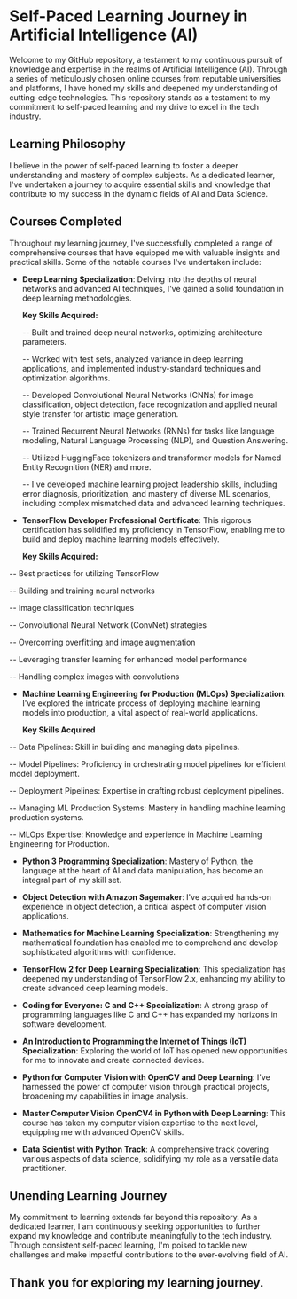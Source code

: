 # Self-Paced Learning Journey in Artificial Intelligence (AI)

Welcome to my GitHub repository, a testament to my continuous pursuit of knowledge and expertise in the realms of Artificial Intelligence (AI). Through a series of meticulously chosen online courses from reputable universities and platforms, I have honed my skills and deepened my understanding of cutting-edge technologies. This repository stands as a testament to my commitment to self-paced learning and my drive to excel in the tech industry.

## Learning Philosophy

I believe in the power of self-paced learning to foster a deeper understanding and mastery of complex subjects. As a dedicated learner, I've undertaken a journey to acquire essential skills and knowledge that contribute to my success in the dynamic fields of AI and Data Science.

## Courses Completed

Throughout my learning journey, I've successfully completed a range of comprehensive courses that have equipped me with valuable insights and practical skills. Some of the notable courses I've undertaken include:

- **Deep Learning Specialization**: Delving into the depths of neural networks and advanced AI techniques, I've gained a solid foundation in deep learning methodologies.
  
  **Key Skills Acquired:**

  -- Built and trained deep neural networks, optimizing architecture parameters.

  -- Worked with test sets, analyzed variance in deep learning applications, and implemented industry-standard techniques and optimization algorithms.

  -- Developed Convolutional Neural Networks (CNNs) for image classification, object detection, face recognization and applied neural style transfer for artistic image generation.

  -- Trained Recurrent Neural Networks (RNNs) for tasks like language modeling, Natural Language Processing (NLP), and Question Answering.

  -- Utilized HuggingFace tokenizers and transformer models for Named Entity Recognition (NER) and more.

  -- I've developed machine learning project leadership skills, including error diagnosis, prioritization, and mastery of diverse ML scenarios, including complex mismatched data and advanced learning techniques.

- **TensorFlow Developer Professional Certificate**: This rigorous certification has solidified my proficiency in TensorFlow, enabling me to build and deploy machine learning models effectively.

  **Key Skills Acquired:**

-- Best practices for utilizing TensorFlow

-- Building and training neural networks

-- Image classification techniques

-- Convolutional Neural Network (ConvNet) strategies

-- Overcoming overfitting and image augmentation

-- Leveraging transfer learning for enhanced model performance

-- Handling complex images with convolutions

- **Machine Learning Engineering for Production (MLOps) Specialization**: I've explored the intricate process of deploying machine learning models into production, a vital aspect of real-world applications.

  **Key Skills Acquired**

-- Data Pipelines: Skill in building and managing data pipelines. 

-- Model Pipelines: Proficiency in orchestrating model pipelines for efficient model deployment.

-- Deployment Pipelines: Expertise in crafting robust deployment pipelines.

-- Managing ML Production Systems: Mastery in handling machine learning production systems.

-- MLOps Expertise: Knowledge and experience in Machine Learning Engineering for Production.


- **Python 3 Programming Specialization**: Mastery of Python, the language at the heart of AI and data manipulation, has become an integral part of my skill set.

- **Object Detection with Amazon Sagemaker**: I've acquired hands-on experience in object detection, a critical aspect of computer vision applications.

- **Mathematics for Machine Learning Specialization**: Strengthening my mathematical foundation has enabled me to comprehend and develop sophisticated algorithms with confidence.

- **TensorFlow 2 for Deep Learning Specialization**: This specialization has deepened my understanding of TensorFlow 2.x, enhancing my ability to create advanced deep learning models.

- **Coding for Everyone: C and C++ Specialization**: A strong grasp of programming languages like C and C++ has expanded my horizons in software development.

- **An Introduction to Programming the Internet of Things (IoT) Specialization**: Exploring the world of IoT has opened new opportunities for me to innovate and create connected devices.

- **Python for Computer Vision with OpenCV and Deep Learning**: I've harnessed the power of computer vision through practical projects, broadening my capabilities in image analysis.

- **Master Computer Vision OpenCV4 in Python with Deep Learning**: This course has taken my computer vision expertise to the next level, equipping me with advanced OpenCV skills.

- **Data Scientist with Python Track**: A comprehensive track covering various aspects of data science, solidifying my role as a versatile data practitioner.

## Unending Learning Journey

My commitment to learning extends far beyond this repository. As a dedicated learner, I am continuously seeking opportunities to further expand my knowledge and contribute meaningfully to the tech industry. Through consistent self-paced learning, I'm poised to tackle new challenges and make impactful contributions to the ever-evolving field of AI.


## Thank you for exploring my learning journey. 

